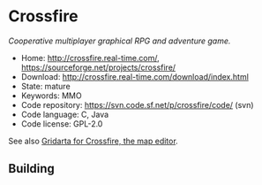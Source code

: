 # Crossfire

_Cooperative multiplayer graphical RPG and adventure game._

- Home: http://crossfire.real-time.com/, https://sourceforge.net/projects/crossfire/
- Download: http://crossfire.real-time.com/download/index.html
- State: mature
- Keywords: MMO
- Code repository: https://svn.code.sf.net/p/crossfire/code/ (svn)
- Code language: C, Java
- Code license: GPL-2.0

See also [Gridarta for Crossfire, the map editor](https://sourceforge.net/projects/gridarta/).

## Building

